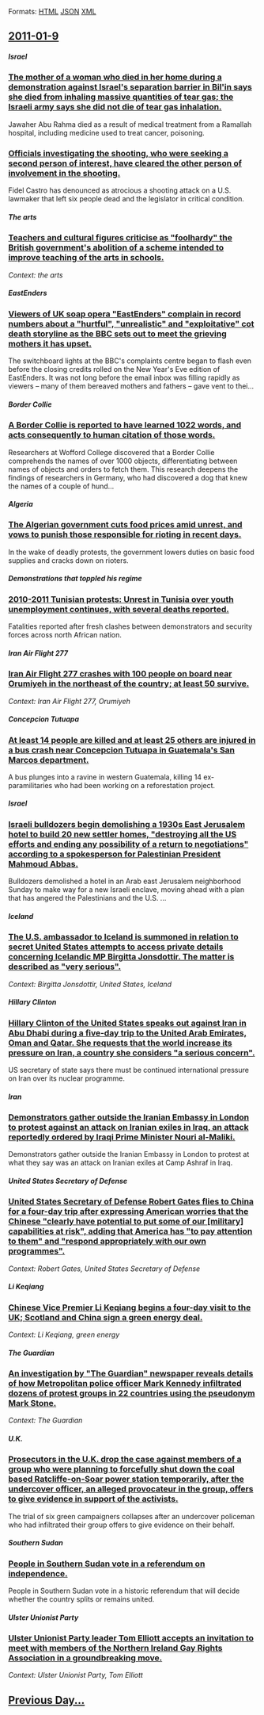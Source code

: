 
Formats: [HTML](2011/01/9/index.html)  [JSON](2011/01/9/index.json)  [XML](2011/01/9/index.xml)  

## [2011-01-9](/news/2011/01/9/index.md)

##### Israel
### [The mother of a woman who died in her home during a demonstration against Israel's separation barrier in Bil'in says she died from inhaling massive quantities of tear gas; the Israeli army says she did not die of tear gas inhalation. ](/news/2011/01/9/the-mother-of-a-woman-who-died-in-her-home-during-a-demonstration-against-israel-s-separation-barrier-in-bil-in-says-she-died-from-inhaling.md)
Jawaher Abu Rahma died as a result of medical treatment from a Ramallah hospital, including medicine used to treat cancer, poisoning.

##### 
### [Officials investigating the shooting, who were seeking a second person of interest, have cleared the other person of involvement in the shooting. ](/news/2011/01/9/officials-investigating-the-shooting-who-were-seeking-a-second-person-of-interest-have-cleared-the-other-person-of-involvement-in-the-shoo.md)
Fidel Castro has denounced as atrocious a shooting attack on a U.S. lawmaker that left six people dead and the legislator in critical condition.

##### The arts
### [Teachers and cultural figures criticise as "foolhardy" the British government's abolition of a scheme intended to improve teaching of the arts in schools. ](/news/2011/01/9/teachers-and-cultural-figures-criticise-as-foolhardy-the-british-government-s-abolition-of-a-scheme-intended-to-improve-teaching-of-the-ar.md)
_Context: the arts_

##### EastEnders
### [Viewers of UK soap opera "EastEnders" complain in record numbers about a "hurtful", "unrealistic" and "exploitative" cot death storyline as the BBC sets out to meet the grieving mothers it has upset. ](/news/2011/01/9/viewers-of-uk-soap-opera-eastenders-complain-in-record-numbers-about-a-hurtful-unrealistic-and-exploitative-cot-death-storyline-as.md)
The switchboard lights at the BBC&#039;s complaints centre began to flash even before the closing credits rolled on the New Year&#039;s Eve edition of EastEnders. It was not long before the email inbox was filling rapidly as viewers – many of them bereaved mothers and fathers – gave vent to thei...

##### Border Collie
### [A Border Collie is reported to have learned 1022 words, and acts consequently to human citation of those words. ](/news/2011/01/9/a-border-collie-is-reported-to-have-learned-1022-words-and-acts-consequently-to-human-citation-of-those-words.md)
Researchers at Wofford College discovered that a Border Collie comprehends the names of over 1000 objects, differentiating between names of objects and orders to fetch them. This research deepens the findings of researchers in Germany, who had discovered a dog that knew the names of a couple of hund...

##### Algeria
### [The Algerian government cuts food prices amid unrest, and vows to punish those responsible for rioting in recent days. ](/news/2011/01/9/the-algerian-government-cuts-food-prices-amid-unrest-and-vows-to-punish-those-responsible-for-rioting-in-recent-days.md)
In the wake of deadly protests, the government lowers duties on basic food supplies and cracks down on rioters.

##### Demonstrations that toppled his regime
### [2010-2011 Tunisian protests: Unrest in Tunisia over youth unemployment continues, with several deaths reported. ](/news/2011/01/9/2010a2011-tunisian-protests-unrest-in-tunisia-over-youth-unemployment-continues-with-several-deaths-reported.md)
Fatalities reported after fresh clashes between demonstrators and security forces across north African nation.

##### Iran Air Flight 277
### [Iran Air Flight 277 crashes with 100 people on board near Orumiyeh in the northeast of the country; at least 50 survive. ](/news/2011/01/9/iran-air-flight-277-crashes-with-100-people-on-board-near-orumiyeh-in-the-northeast-of-the-country-at-least-50-survive.md)
_Context: Iran Air Flight 277, Orumiyeh_

##### Concepcion Tutuapa
### [At least 14 people are killed and at least 25 others are injured in a bus crash near Concepcion Tutuapa in Guatemala's San Marcos department. ](/news/2011/01/9/at-least-14-people-are-killed-and-at-least-25-others-are-injured-in-a-bus-crash-near-concepcia3n-tutuapa-in-guatemala-s-san-marcos-departmen.md)
A bus plunges into a ravine in western Guatemala, killing 14 ex-paramilitaries who had been working on a reforestation project.

##### Israel
### [Israeli bulldozers begin demolishing a 1930s East Jerusalem hotel to build 20 new settler homes, "destroying all the US efforts and ending any possibility of a return to negotiations" according to a spokesperson for Palestinian President Mahmoud Abbas. ](/news/2011/01/9/israeli-bulldozers-begin-demolishing-a-1930s-east-jerusalem-hotel-to-build-20-new-settler-homes-destroying-all-the-us-efforts-and-ending-a.md)
Bulldozers demolished a hotel in an Arab east Jerusalem neighborhood Sunday to make way for a new Israeli enclave, moving ahead with a plan that has angered the Palestinians and the U.S. ...

##### Iceland
### [The U.S. ambassador to Iceland is summoned in relation to secret United States attempts to access private details concerning Icelandic MP Birgitta Jonsdottir. The matter is described as "very serious". ](/news/2011/01/9/the-u-s-ambassador-to-iceland-is-summoned-in-relation-to-secret-united-states-attempts-to-access-private-details-concerning-icelandic-mp-bi.md)
_Context: Birgitta Jonsdottir, United States, Iceland_

##### Hillary Clinton
### [Hillary Clinton of the United States speaks out against Iran in Abu Dhabi during a five-day trip to the United Arab Emirates, Oman and Qatar. She requests that the world increase its pressure on Iran, a country she considers "a serious concern". ](/news/2011/01/9/hillary-clinton-of-the-united-states-speaks-out-against-iran-in-abu-dhabi-during-a-five-day-trip-to-the-united-arab-emirates-oman-and-qatar.md)
US secretary of state says there must be continued international pressure on Iran over its nuclear programme.

##### Iran
### [Demonstrators gather outside the Iranian Embassy in London to protest against an attack on Iranian exiles in Iraq, an attack reportedly ordered by Iraqi Prime Minister Nouri al-Maliki. ](/news/2011/01/9/demonstrators-gather-outside-the-iranian-embassy-in-london-to-protest-against-an-attack-on-iranian-exiles-in-iraq-an-attack-reportedly-orde.md)
Demonstrators gather outside the Iranian Embassy in London to protest at what they say was an attack on Iranian exiles at Camp Ashraf in Iraq.

##### United States Secretary of Defense
### [United States Secretary of Defense Robert Gates flies to China for a four-day trip after expressing American worries that the Chinese "clearly have potential to put some of our [military] capabilities at risk", adding that America has "to pay attention to them" and "respond appropriately with our own programmes". ](/news/2011/01/9/united-states-secretary-of-defense-robert-gates-flies-to-china-for-a-four-day-trip-after-expressing-american-worries-that-the-chinese-clear.md)
_Context: Robert Gates, United States Secretary of Defense_

##### Li Keqiang
### [Chinese Vice Premier Li Keqiang begins a four-day visit to the UK; Scotland and China sign a green energy deal. ](/news/2011/01/9/chinese-vice-premier-li-keqiang-begins-a-four-day-visit-to-the-uk-scotland-and-china-sign-a-green-energy-deal.md)
_Context: Li Keqiang, green energy_

##### The Guardian
### [An investigation by "The Guardian" newspaper reveals details of how Metropolitan police officer Mark Kennedy infiltrated dozens of protest groups in 22 countries using the pseudonym Mark Stone. ](/news/2011/01/9/an-investigation-by-the-guardian-newspaper-reveals-details-of-how-metropolitan-police-officer-mark-kennedy-infiltrated-dozens-of-protest-g.md)
_Context: The Guardian_

##### U.K.
### [Prosecutors in the U.K. drop the case against members of a group who were planning to forcefully shut down the coal based Ratcliffe-on-Soar power station temporarily, after the undercover officer, an alleged provocateur in the group, offers to give evidence in support of the activists. ](/news/2011/01/9/prosecutors-in-the-u-k-drop-the-case-against-members-of-a-group-who-were-planning-to-forcefully-shut-down-the-coal-based-ratcliffe-on-soar.md)
The trial of six green campaigners collapses after an undercover policeman who had infiltrated their group offers to give evidence on their behalf.

##### Southern Sudan
### [People in Southern Sudan vote in a referendum on independence. ](/news/2011/01/9/people-in-southern-sudan-vote-in-a-referendum-on-independence.md)
People in Southern Sudan vote in a historic referendum that will decide whether the country splits or remains united.

##### Ulster Unionist Party
### [Ulster Unionist Party leader Tom Elliott accepts an invitation to meet with members of the Northern Ireland Gay Rights Association in a groundbreaking move. ](/news/2011/01/9/ulster-unionist-party-leader-tom-elliott-accepts-an-invitation-to-meet-with-members-of-the-northern-ireland-gay-rights-association-in-a-grou.md)
_Context: Ulster Unionist Party, Tom Elliott_

## [Previous Day...](/news/2011/01/8/index.md)

